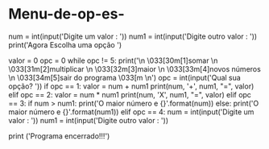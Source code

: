 # Menu-de-op-es-

num = int(input('Digite um valor : '))
num1 = int(input('Digite outro valor : '))
print('Agora Escolha uma opção ')

valor = 0
opc = 0
while opc != 5:
    print('\n \033[30m[1]somar \n \033[31m[2]multiplicar \n \033[32m[3]maior \n \033[33m[4]novos números \n \033[34m[5]sair do programa \033[m \n')
    opc = int(input('Qual sua opção? '))
    if opc == 1:
        valor = num + num1
        print(num, '+', num1, "=", valor)
    elif opc == 2:
        valor = num * num1
        print(num, 'X', num1, "=", valor)
    elif opc == 3:
        if num > num1:
            print('O maior número e {}'.format(num))
        else:
            print('O maior número e {}'.format(num1))
    elif opc == 4:
        num = int(input('Digite um valor : '))
        num1 = int(input('Digite outro valor : '))

print ('Programa encerrado!!!')
